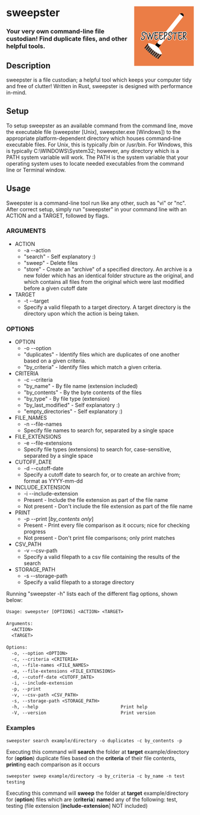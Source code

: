 # sweepster <img src="sweepster.png" alt="sweepster" width="160" height="160" align="right" title="sweepster logo">

### Your very own command-line file custodian! Find duplicate files, and other helpful tools.

## Description

sweepster is a file custodian; a helpful tool which keeps your computer tidy and free of clutter! Written in Rust,
sweepster is designed with performance in-mind.

## Setup

To setup sweepster as an available command from the command line, move the executable file (sweepster [Unix], sweepster.exe [Windows]) to the appropriate platform-dependent directory which houses command-line executable files. For Unix, this is typically /bin or /usr/bin. For Windows, this is typically C:\WINDOWS\System32; however, any directory which is a PATH system variable will work. The PATH is the system variable that your operating system uses to locate needed executables from the command line or Terminal window.

## Usage

Sweepster is a command-line tool run like any other, such as "vi" or "nc". After correct setup, simply run "sweepster" in your command line with an ACTION and a TARGET, followed by flags.

### ARGUMENTS
- ACTION
  - -a --action
  - "search" - Self explanatory :)
  - "sweep" - Delete files
  - "store" - Create an "archive" of a specified directory. An archive is a new folder which has an identical folder structure as the original, and which contains all files from the original which were last modified before a given cutoff date
- TARGET
  - -t --target
  - Specify a valid filepath to a target directory. A target directory is the directory upon which the action is being taken.

### OPTIONS
- OPTION
  - -o --option
  - "duplicates" - Identify files which are duplicates of one another based on a given criteria.
  - "by_criteria" - Identify files which match a given criteria.
- CRITERIA
  - -c --criteria
  - "by_name" - By file name (extension included)
  - "by_contents" - By the byte contents of the files
  - "by_type" - By file type (extension)
  - "by_last_modified" - Self explanatory :)
  - "empty_directories" - Self explanatory :)
- FILE_NAMES
  - -n --file-names
  - Specify file names to search for, separated by a single space
- FILE_EXTENSIONS
  - -e --file-extensions
  - Specify file types (extensions) to search for, case-sensitive, separated by a single space
- CUTOFF_DATE
  - -d --cutoff-date
  - Specify a cutoff date to search for, or to create an archive from; format as YYYY-mm-dd
- INCLUDE_EXTENSION
  - -i --include-extension
  - Present - Include the file extension as part of the file name
  - Not present - Don't include the file extension as part of the file name
- PRINT
  - -p --print [*by_contents only*]
  - Present - Print every file comparison as it occurs; nice for checking progress
  - Not present - Don't print file comparisons; only print matches
- CSV_PATH
  - -v --csv-path
  - Specify a valid filepath to a csv file containing the results of the search
- STORAGE_PATH
  - -s --storage-path
  - Specify a valid filepath to a storage directory

Running "sweepster -h" lists each of the different flag options, shown below:
```
Usage: sweepster [OPTIONS] <ACTION> <TARGET>

Arguments:
  <ACTION>  
  <TARGET>  

Options:
  -o, --option <OPTION>                    
  -c, --criteria <CRITERIA>                
  -n, --file-names <FILE_NAMES>            
  -e, --file-extensions <FILE_EXTENSIONS>  
  -d, --cutoff-date <CUTOFF_DATE>          
  -i, --include-extension                  
  -p, --print                              
  -v, --csv-path <CSV_PATH>                
  -s, --storage-path <STORAGE_PATH>        
  -h, --help                               Print help
  -V, --version                            Print version
```

### Examples

```
sweepster search example/directory -o duplicates -c by_contents -p
```
Executing this command will **search** the folder at **target** example/directory for (**option**) duplicate files based on the **criteria** of their file contents, **print**ing each comparison as it occurs

```
sweepster sweep example/directory -o by_criteria -c by_name -n test testing
```
Executing this command will **sweep** the folder at **target** example/directory for (**option**) files which are (**criteria**) **name**d any of the following: test, testing (file extension [**include-extension**] NOT included)
